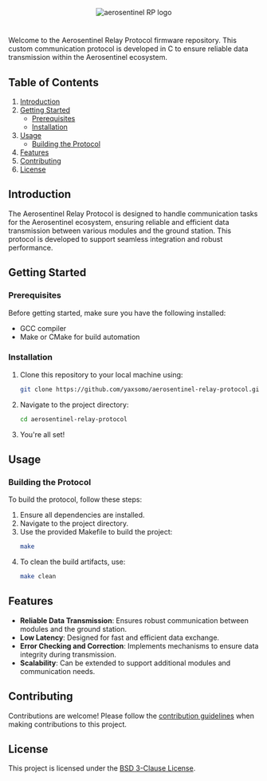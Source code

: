 <p align="center">
  <img src="" alt="aerosentinel RP logo">
</p>

#

Welcome to the Aerosentinel Relay Protocol firmware repository. This custom communication protocol is developed in C to ensure reliable data transmission within the Aerosentinel ecosystem.

## Table of Contents
1. [Introduction](#introduction)
2. [Getting Started](#getting-started)
    - [Prerequisites](#prerequisites)
    - [Installation](#installation)
3. [Usage](#usage)
    - [Building the Protocol](#building-the-protocol)
5. [Features](#features)
6. [Contributing](#contributing)
7. [License](#license)

## Introduction
The Aerosentinel Relay Protocol is designed to handle communication tasks for the Aerosentinel ecosystem, ensuring reliable and efficient data transmission between various modules and the ground station. This protocol is developed to support seamless integration and robust performance.

## Getting Started

### Prerequisites
Before getting started, make sure you have the following installed:
- GCC compiler
- Make or CMake for build automation

### Installation
1. Clone this repository to your local machine using:
    ```bash
    git clone https://github.com/yaxsomo/aerosentinel-relay-protocol.git
    ```
2. Navigate to the project directory:
    ```bash
    cd aerosentinel-relay-protocol
    ```
3. You're all set!

## Usage

### Building the Protocol
To build the protocol, follow these steps:

1. Ensure all dependencies are installed.
2. Navigate to the project directory.
3. Use the provided Makefile to build the project:
    ```bash
    make
    ```
4. To clean the build artifacts, use:
    ```bash
    make clean
    ```

## Features
- **Reliable Data Transmission**: Ensures robust communication between modules and the ground station.
- **Low Latency**: Designed for fast and efficient data exchange.
- **Error Checking and Correction**: Implements mechanisms to ensure data integrity during transmission.
- **Scalability**: Can be extended to support additional modules and communication needs.

## Contributing
Contributions are welcome! Please follow the [contribution guidelines](CONTRIBUTING.md) when making contributions to this project.

## License
This project is licensed under the [BSD 3-Clause License](LICENSE).

